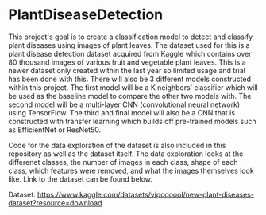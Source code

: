 # PlantDiseaseDetection
This project's goal is to create a classification model to detect and classify plant diseases using images of plant leaves. The dataset used for this is a plant disease detection dataset acquired from Kaggle which contains over 80 thousand images of various fruit and vegetable plant leaves. This is a newer dataset only created within the last year so limited usage and trial has been done with this. There will also be 3 different models constructed within this project. The first model will be a K neighbors’ classifier which will be used as the baseline model to compare the other two models with. The second model will be a multi-layer CNN (convolutional neural network) using TensorFlow. The third and final model will also be a CNN that is constructed with transfer learning which builds off pre-trained models such as EfficientNet or ResNet50. 

Code for the data exploration of the dataset is also included in this repository as well as the dataset itself. The data exploration looks at the differenet classes, the number of images in each class, shape of each class, which features were removed, and what the images themselves look like. Link to the dataset can be found below. 

Dataset:
https://www.kaggle.com/datasets/vipoooool/new-plant-diseases-dataset?resource=download
